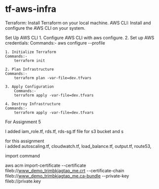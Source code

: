# tf-aws-infra
Terraform: Install Terraform on your local machine.
AWS CLI: Install and configure the AWS CLI on your system.



Set Up AWS CLI
	1.	Configure AWS CLI with aws configure.
	2.	Set up AWS credentials:
    Commands:-
        aws configure --profile <your-profile-name>

    1. Initialize Terraform
    Commands:-
        terraform init

    2. Plan Infrastructure
    Commands:-
        terraform plan -var-file=dev.tfvars

    3. Apply Configuration
        Commands:-
        terraform apply -var-file=dev.tfvars

    4. Destroy Infrastructure
    Commands:-
        terraform apply -var-file=dev.tfvars


For Assignment 5

I added iam_role.tf, rds.tf, rds-sg.tf file for s3 bucket and s



for this assignment   
i added autoscaling.tf, cloudwatch.tf, load_balance.tf, output.tf, route53,



import command


aws acm import-certificate --certificate fileb://www_demo_trimbkjagtap_me.crt --certificate-chain fileb://www_demo_trimbkjagtap_me.ca-bundle --private-key fileb://private.key